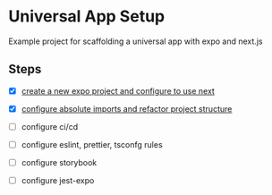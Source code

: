 # Universal App Setup

Example project for scaffolding a universal app with expo and next.js

## Steps

- [x] [create a new expo project and configure to use next](./notes/project-init.md)

- [x] [configure absolute imports and refactor project structure](./notes/absolute-imports.md)
- [ ] configure ci/cd
- [ ] configure eslint, prettier, tsconfg rules
- [ ] configure storybook
- [ ] configure jest-expo
